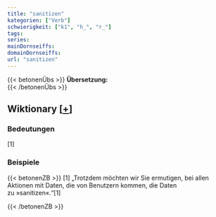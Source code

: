 ```yaml
---
title: "sanitizen"
kategorien: ["Verb"]
schwierigkeit: ["k1", "h_", "r_"]
tags:
series:
mainDornseiffs:
domainDornseiffs:
url: "sanitizen"
---
```


{{< betonenÜbs >}}
**Übersetzung:**  
{{< /betonenÜbs >}}

## Wiktionary [[+](https://de.wiktionary.org/wiki/sanitizen)]

### Bedeutungen
[1]  

### Beispiele
{{< betonenZB >}}
[1] „Trotzdem möchten wir Sie ermutigen, bei allen Aktionen mit Daten, die von Benutzern kommen, die Daten zu »sanitizen«.“[1]  

{{< /betonenZB >}}

